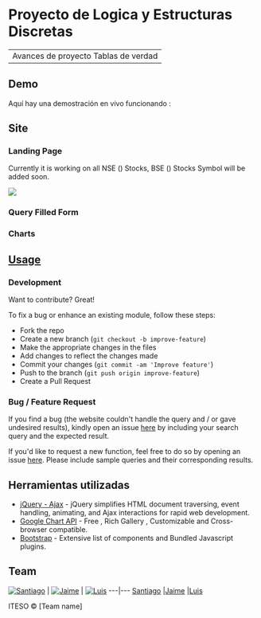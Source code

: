# Proyecto de Logica y Estructuras Discretas
<table>
<tr>
<td>
  Avances de proyecto Tablas de verdad
</td>
</tr>
</table>


## Demo
Aquí hay una demostración en vivo funcionando : 


## Site

### Landing Page
Currently it is working on all NSE () Stocks, BSE () Stocks Symbol will be added soon.

![](https://iharsh234.github.io/WebApp/images/demo/web_app_face.JPG)

### Query Filled Form


### Charts


## [Usage]() 

### Development
Want to contribute? Great!

To fix a bug or enhance an existing module, follow these steps:

- Fork the repo
- Create a new branch (`git checkout -b improve-feature`)
- Make the appropriate changes in the files
- Add changes to reflect the changes made
- Commit your changes (`git commit -am 'Improve feature'`)
- Push to the branch (`git push origin improve-feature`)
- Create a Pull Request 

### Bug / Feature Request

If you find a bug (the website couldn't handle the query and / or gave undesired results), kindly open an issue [here]() by including your search query and the expected result.

If you'd like to request a new function, feel free to do so by opening an issue [here](). Please include sample queries and their corresponding results.


## Herramientas utilizadas

- [jQuery - Ajax](http://www.w3schools.com/jquery/jquery_ref_ajax.asp) - jQuery simplifies HTML document traversing, event handling, animating, and Ajax interactions for rapid web development.
- [Google Chart API](https://developers.google.com/chart/interactive/docs/quick_start) - Free , Rich Gallery , Customizable and Cross-browser compatible.
- [Bootstrap](http://getbootstrap.com/) - Extensive list of components and  Bundled Javascript plugins.


## Team

[![Santiago](https://avatars.githubusercontent.com/u/179622935?v=4)](https://github.com/SantiagoRL48)  | [![Jaime](https://avatars1.githubusercontent.com/u/181144378?v=4)](https://github.com/Jgalvan33?tab=overview&from=2025-02-01&to=2025-02-07) | [![Luis](https://avatars.githubusercontent.com/u/134182285?s=400&v=4)](https://github.com/LuisAAO2694)
---|---
[Santiago](https://github.com/iharsh234) |[Jaime](https://www.quandl.com) |[Luis](https://www.quandl.com)



ITESO © [Team name]

